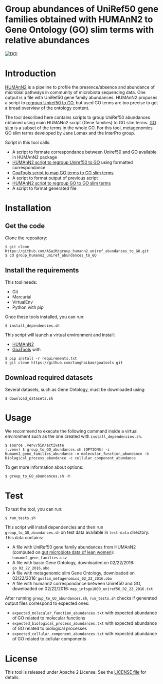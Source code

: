 Group abundances of UniRef50 gene families obtained with HUMAnN2 to Gene Ontology (GO) slim terms with relative abundances
==========================================================================================================================

[![DOI](https://zenodo.org/badge/doi/10.5281/zenodo.49952.svg)](http://dx.doi.org/10.5281/zenodo.49952)

# Introduction

[HUMAnN2](http://huttenhower.sph.harvard.edu/humann2) is a pipeline to profile
the presence/absence and abundance of microbial pathways in community of microbiota
sequencing data. One output is a file with UniRef50 gene family abundances. 
HUMAnN2 proposes a script to [regroup Uniref50 to GO](http://huttenhower.sph.harvard.edu/humann2/manual#markdown-header-5-regroup-table-features), 
but used GO terms are too precise to get a broad overview of the ontology content.

The tool described here contains scripts to group UniRef50 abundances obtained 
using main HUMANn2 script (Gene families) to GO slim terms. [GO slim](http://geneontology.org/page/go-slim-and-subset-guide)
is a subset of the terms in the whole GO. For this tool, metagenomics GO slim terms
developed by Jane Lomax and the InterPro group.

Script in this tool calls:

- A script to formate correspondance between Uniref50 and GO available in HUMAnN2
package
- [HUMAnN2 script to regroup Uniref50 to GO](http://huttenhower.sph.harvard.edu/humann2/manual#markdown-header-5-regroup-table-features)
using formatted correspondance
- [GoaTools script to map GO terms to GO slim terms](https://github.com/tanghaibao/goatools)
- A script to format output of previous script
- [HUMAnN2 script to regroup GO to GO slim terms](http://huttenhower.sph.harvard.edu/humann2/manual#markdown-header-5-regroup-table-features)
- A script to format generated file

# Installation

## Get the code

Clone the repository:

```
$ git clone https://github.com/ASaiM/group_humann2_uniref_abundances_to_GO.git
$ cd group_humann2_uniref_abundances_to_GO
```

## Install the requirements

This tool needs:

- Git
- Mercurial
- VirtualEnv
- Python with pip

Once these tools installed, you can run:

```
$ install_dependencies.sh
```

This script will launch a virtual environment and install:

- [HUMAnN2](http://huttenhower.sph.harvard.edu/humann2/manual#markdown-header-initial-installation)
- [GoaTools](https://github.com/tanghaibao/goatools) with

```
$ pip install -r requirements.txt
$ git clone https://github.com/tanghaibao/goatools.git
```

## Download required datasets

Several datasets, such as Gene Ontology, must be downloaded using:

```
$ download_datasets.sh
```

# Usage 

We recommend to execute the following command inside a virtual environment such as the one created with `install_dependencies.sh`.


```
$ source .venv/bin/activate
(.venv) $ group_to_GO_abundances.sh [OPTIONS] -i humann2_gene_families_abundance -m molecular_function_abundance -b biological_process_abundance -c cellular_component_abundance
```

To get more information about options:

```
$ group_to_GO_abundances.sh -h
```

# Test

To test the tool, you can run:

```
$ run_tests.sh
```

This script will install dependencies and then run `group_to_GO_abundances.sh` on test data available in `test-data` directory. This data contains:

- A file with UniRef50 gene family abundances from HUMAnN2 (computed on [gut microbiota data of lean women](https://www.ebi.ac.uk/metagenomics/projects/SRP000319/samples/SRS000998/runs/SRR029687/results/versions/1.0)): `humann2_gene_families.csv`
- A file with basic Gene Ontology, downloaded on 02/22/2016: `go_02_22_2016.obo`
- A file with metagenomic slim Gene Ontology, downloaded on 02/22/2016: `goslim_metagenomics_02_22_2016.obo`
- A file with humann2 correspondance between Uniref50 and GO, downloaded on 02/22/2016: `map_infogo1000_uniref50_02_22_2016.txt`

After running `group_to_GO_abundances.sh`, `run_tests.sh` checks if generated output files correspond to expected ones:

- `expected_molecular_function_abundances.txt` with expected abundance of GO related to molecular functions
- `expected_biological_process_abundances.txt` with expected abundance of GO related to biological processes
- `expected_cellular_component_abundances.txt` with expected abundance of GO related to cellular components

# License 

This tool is released under Apache 2 License. See the [LICENSE file](https://raw.githubusercontent.com/ASaiM/group_humann2_uniref_abundances_to_GO/master/LICENSE)
for details.
